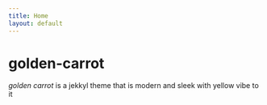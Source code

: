 ```yaml
---
title: Home
layout: default
---
```


# golden-carrot

*golden carrot* is a jekkyl theme that is modern and sleek with yellow vibe to it